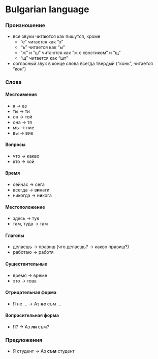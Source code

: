 # Bulgarian language

### Произношение 

- все звуки читаются как пишутся, кроме 
  - “е” читается как “э”
  - “ъ” читается как “ы”
  - “ж” и “ш” читаются как “ж с хвостиком” и “щ”
  - “щ” читается как “шт”
- согласный звук в конце слова всегда твердый (“конь”, читается “кон”)



### Слова

#### Местоимения
- я -> аз
- ты -> ти
- он -> той
- она -> тя
- мы -> ние
- вы -> вие

#### Вопросы
- что -> какво
- кто -> кой

#### Время
- сейчас -> сега 
- всегда -> в**и**наги
- никогда -> н**и**кога

#### Местоположение
- здесь -> тук
- там, туда -> там

#### Глаголы 
- делаешь -> правиш (что делаешь? -> какво правиш?)
- работаю -> работя

#### Существительные
- время -> време
- это -> това

#### Отрицательная форма
- Я не ... -> Аз **не** съм ...

#### Вопросительная форма
- Я? -> Аз **ли** съм?

### Предложения

- Я студент -> Аз **съм** студент